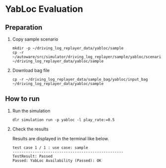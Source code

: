# YabLoc Evaluation

## Preparation

1. Copy sample scenario

   ```shell
   mkdir -p ~/driving_log_replayer_data/yabloc/sample
   cp -r ~/autoware/src/simulator/driving_log_replayer/sample/yabloc/scenario.yaml ~/driving_log_replayer_data/yabloc/sample
   ```

2. Download bag file

   ```shell
   cp -r ~/driving_log_replayer_data/sample_bag/yabloc/input_bag ~/driving_log_replayer_data/yabloc/sample
   ```

## How to run

1. Run the simulation

   ```shell
   dlr simulation run -p yabloc -l play_rate:=0.5
   ```

2. Check the results

   Results are displayed in the terminal like below.

   ```shell
   test case 1 / 1 : use case: sample
   --------------------------------------------------
   TestResult: Passed
   Passed: YabLoc Availability (Passed): OK
   ```
